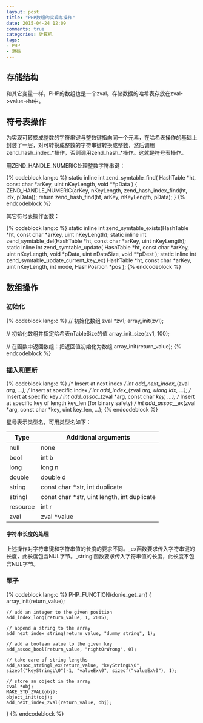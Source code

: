 ```yaml
---
layout: post
title: "PHP数组的实现与操作"
date: 2015-04-24 12:09
comments: true
categories: 计算机
tags:
- PHP
- 源码
---
```


## 存储结构

和其它变量一样，PHP的数组也是一个zval。存储数据的哈希表存放在zval->value->ht中。

## 符号表操作

为实现可转换成整数的字符串键与整数键指向同一个元素，在哈希表操作的基础上封装了一层，对可转换成整数的字符串键转换成整数，然后调用zend_hash_index\_\*操作，否则调用zend_hash\_\*操作。这就是符号表操作。

用ZEND_HANDLE_NUMERIC处理整数字符串键：

{% codeblock lang:c %}
static inline int zend_symtable_find(
    HashTable *ht, const char *arKey, uint nKeyLength, void **pData
) {
    ZEND_HANDLE_NUMERIC(arKey, nKeyLength, zend_hash_index_find(ht, idx, pData));
    return zend_hash_find(ht, arKey, nKeyLength, pData);
}
{% endcodeblock %}

其它符号表操作函数：

{% codeblock lang:c %}
static inline int zend_symtable_exists(HashTable *ht, const char *arKey, uint nKeyLength);
static inline int zend_symtable_del(HashTable *ht, const char *arKey, uint nKeyLength);
static inline int zend_symtable_update(
    HashTable *ht, const char *arKey, uint nKeyLength, void *pData, uint nDataSize, void **pDest
);
static inline int zend_symtable_update_current_key_ex(
    HashTable *ht, const char *arKey, uint nKeyLength, int mode, HashPosition *pos
);
{% endcodeblock %}

## 数组操作

### 初始化

{% codeblock lang:c %}
// 初始化数组
zval *zv1;
array_init(zv1);

// 初始化数组并指定哈希表nTableSize的值
array_init_size(zv1, 100);

// 在函数中返回数组：把返回值初始化为数组
array_init(return_value);
{% endcodeblock %}

### 插入和更新

{% codeblock lang:c %}
/* Insert at next index */
int add_next_index_*(zval *arg, ...);
/* Insert at specific index */
int add_index_*(zval *arg, ulong idx, ...);
/* Insert at specific key */
int add_assoc_*(zval *arg, const char *key, ...);
/* Insert at specific key of length key_len (for binary safety) */
int add_assoc_*_ex(zval *arg, const char *key, uint key_len, ...);
{% endcodeblock %}

星号表示类型名，可用类型名如下：

|Type	|Additional arguments|
| ----------- | ------------ |
|null	|none|
|bool	|int b|
|long	|long n|
|double	|double d|
|string	|const char *str, int duplicate|
|stringl	|const char *str, uint length, int duplicate|
|resource	|int r|
|zval	|zval *value|

#### 字符串长度的处理

上述操作对字符串键和字符串值的长度的要求不同。\_ex函数要求传入字符串键的长度，此长度包含NUL字节。\_stringl函数要求传入字符串值的长度，此长度不包含NUL字节。

### 栗子

{% codeblock lang:c %}
PHP_FUNCTION(donie_get_arr)
{
	array_init(return_value);

	// add an integer to the given position
	add_index_long(return_value, 1, 2015);

	// append a string to the array
	add_next_index_string(return_value, "dummy string", 1);

	// add a boolean value to the given key
	add_assoc_bool(return_value, "rightOrWrong", 0);

	// take care of string lengths
	add_assoc_stringl_ex(return_value, "keyStringL\0", sizeof("keyStringL\0")-1, "valueEx\0", sizeof("valueEx\0"), 1);

	// store an object in the array
	zval *obj;
	MAKE_STD_ZVAL(obj);
	object_init(obj);
	add_next_index_zval(return_value, obj);
}
{% endcodeblock %}
